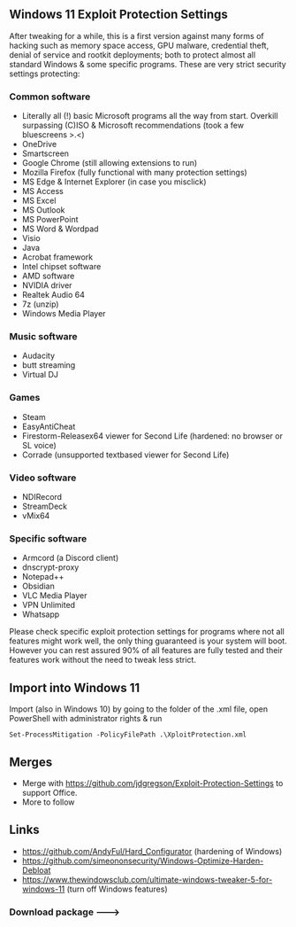 ## Windows 11 Exploit Protection Settings

After tweaking for a while, this is a first version against many forms of hacking such as memory space access, GPU malware, credential theft, denial of service and rootkit deployments; both to protect almost all standard Windows & some specific programs. These are very strict security settings protecting:

### Common software

- Literally all (!) basic Microsoft programs all the way from start. Overkill surpassing (C)ISO & Microsoft recommendations
(took a few bluescreens >.<)
- OneDrive
- Smartscreen
- Google Chrome (still allowing extensions to run)
- Mozilla Firefox (fully functional with many protection settings)
- MS Edge & Internet Explorer (in case you misclick)
- MS Access
- MS Excel
- MS Outlook
- MS PowerPoint
- MS Word & Wordpad
- Visio
- Java
- Acrobat framework
- Intel chipset software
- AMD software
- NVIDIA driver
- Realtek Audio 64
- 7z (unzip)
- Windows Media Player

### Music software

- Audacity
- butt streaming
- Virtual DJ

### Games

- Steam
- EasyAntiCheat
- Firestorm-Releasex64 viewer for Second Life (hardened: no browser or SL voice)
- Corrade (unsupported textbased viewer for Second Life)

### Video software

- NDIRecord
- StreamDeck
- vMix64

### Specific software

- Armcord (a Discord client)
- dnscrypt-proxy
- Notepad++
- Obsidian
- VLC Media Player
- VPN Unlimited
- Whatsapp


Please check specific exploit protection settings for programs where not all features might work well, the only thing guaranteed is your system will boot. 
However you can rest assured 90% of all features are fully tested and their features work without the need to tweak less strict.



## Import into Windows 11
Import (also in Windows 10) by going to the folder of the .xml file, open PowerShell with administrator rights & run

`Set-ProcessMitigation -PolicyFilePath .\XploitProtection.xml`



## Merges

- Merge with https://github.com/jdgregson/Exploit-Protection-Settings to support Office.
- More to follow

## Links

  - https://github.com/AndyFul/Hard_Configurator (hardening of Windows)
  - https://github.com/simeononsecurity/Windows-Optimize-Harden-Debloat
  - https://www.thewindowsclub.com/ultimate-windows-tweaker-5-for-windows-11 (turn off Windows features)

### Download package --->
